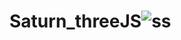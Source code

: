 # Saturn_threeJS![ss](https://user-images.githubusercontent.com/62334271/182593474-b2647a45-1723-4b34-a77b-a35e8209a8fe.png)
